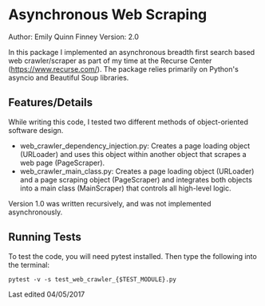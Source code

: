 # Asynchronous Web Scraping
Author: Emily Quinn Finney
Version: 2.0

In this package I implemented an asynchronous breadth first search based web
crawler/scraper as part of my time at the Recurse Center 
(https://www.recurse.com/). The package relies primarily on Python's asyncio
and Beautiful Soup libraries. 


## Features/Details

While writing this code, I tested two different methods of object-oriented software design.

* web_crawler_dependency_injection.py: Creates a page loading object (URLoader) and uses this object within another object that scrapes a web page (PageScraper).
* web_crawler_main_class.py:  Creates a page loading object (URLoader) and a page scraping object (PageScraper) and integrates both objects into a main class (MainScraper) that controls all high-level logic. 

Version 1.0 was written recursively, and was not implemented asynchronously.


## Running Tests

To test the code, you will need pytest installed. Then type the following into the terminal: 

```
pytest -v -s test_web_crawler_{$TEST_MODULE}.py
```


Last edited 04/05/2017